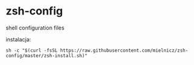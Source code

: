 # zsh-config
shell configuration files

instalacja:

```
sh -c "$(curl -fsSL https://raw.githubusercontent.com/mielnicz/zsh-config/master/zsh-install.sh)"
```
